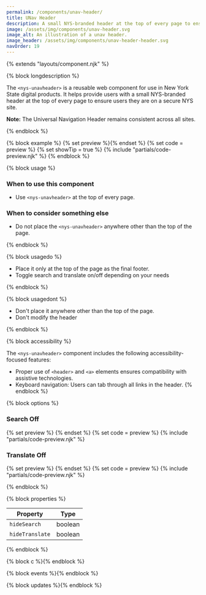 ```yaml
---
permalink: /components/unav-header/
title: UNav Header
description: A small NYS-branded header at the top of every page to ensure users they are on a secure NYS site.
image: /assets/img/components/unav-header.svg
image_alt: An illustration of a unav header.
image_header: /assets/img/components/unav-header-header.svg
navOrder: 19
---
```


{% extends "layouts/component.njk" %}

{% block longdescription %}

The `<nys-unavheader>` is a reusable web component for use in New York State digital products. It helps provide users with a small NYS-branded header at the top of every page to ensure users they are on a secure NYS site.

**Note:** The Universal Navigation Header remains consistent across all sites.

{% endblock %}

{% block example %}
  {% set preview %}<nys-unavheader></nys-unavheader>{% endset %}
  {% set code = preview %}
  {% set showTip = true %}
  {% include "partials/code-preview.njk" %}
{% endblock %}


{% block usage %}

### When to use this component
  - Use `<nys-unavheader>` at the top of every page.
### When to consider something else
  - Do not place the `<nys-unavheader>` anywhere other than the top of the page.

{% endblock %}

{% block usagedo %}

  - Place it only at the top of the page as the final footer.
  - Toggle search and translate on/off depending on your needs

{% endblock %}

{% block usagedont %}

  - Don't place it anywhere other than the top of the page.
  - Don't modify the header

{% endblock %}

{% block accessibility %}

The `<nys-unavheader>` component includes the following accessibility-focused features:

  - Proper use of `<header>` and `<a>` elements ensures compatibility with assistive technologies.
  - Keyboard navigation: Users can tab through all links in the header.
{% endblock %}

{% block options %}

### Search Off
  {% set preview %}
    <nys-unavheader hideSearch></nys-unavheader>
  {% endset %}
  {% set code = preview %}
  {% include "partials/code-preview.njk" %}

### Translate Off
  {% set preview %}
    <nys-unavheader hideTranslate></nys-unavheader>
  {% endset %}
  {% set code = preview %}
  {% include "partials/code-preview.njk" %}

{% endblock %}

{% block properties %}

| Property        | Type    |
|-----------------|---------|
| `hideSearch`    | boolean |
| `hideTranslate` | boolean |

{% endblock %}



{% block c %}{% endblock %}

{% block events %}{% endblock %}

{% block updates %}{% endblock %}
